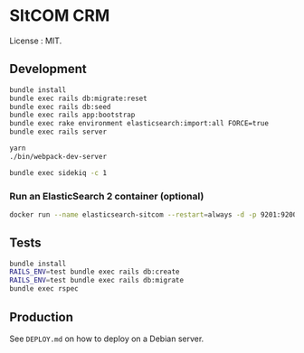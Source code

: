 # SItCOM CRM

License : MIT.

## Development

```sh
bundle install
bundle exec rails db:migrate:reset
bundle exec rails db:seed
bundle exec rails app:bootstrap
bundle exec rake environment elasticsearch:import:all FORCE=true
bundle exec rails server
```

```sh
yarn
./bin/webpack-dev-server
```

```sh
bundle exec sidekiq -c 1
```

### Run an ElasticSearch 2 container (optional)

```sh
docker run --name elasticsearch-sitcom --restart=always -d -p 9201:9200 -p 9301:9300 -e "discovery.type=single-node" -v "$PWD/.docker/elasticsearch/data":/usr/share/elasticsearch/data elasticsearch:7.4.2
```

## Tests

```sh
bundle install
RAILS_ENV=test bundle exec rails db:create
RAILS_ENV=test bundle exec rails db:migrate
bundle exec rspec
```

## Production

See `DEPLOY.md` on how to deploy on a Debian server.
